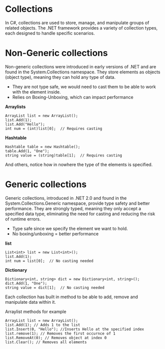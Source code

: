 # Collections

In C#, collections are used to store, manage, and manipulate groups of related objects. The .NET framework provides a variety of collection types, each designed to handle specific scenarios.

# Non-Generic collections

Non-generic collections were introduced in early versions of .NET and are found in the System.Collections namespace. They store elements as objects (object type), meaning they can hold any type of data. 

- They are not type safe, we would need to cast them to be able to work with the element inside.
- Relies on Boxing-Unboxing, which can impact performance

**Arraylists**
```
ArrayList list = new ArrayList();
list.Add(1);
list.Add("Hello");
int num = (int)list[0];  // Requires casting
```

**Hashtable**

```
Hashtable table = new Hashtable();
table.Add(1, "One");
string value = (string)table[1];  // Requires casting
```

And others, notice how in nowhere the type of the elements is specified.

# Generic collections

Generic collections, introduced in .NET 2.0 and found in the System.Collections.Generic namespace, provide type safety and better performance. They are strongly typed, meaning they only accept a specified data type, eliminating the need for casting and reducing the risk of runtime errors.

- Type safe since we specify the element we want to hold.
- No boxing/unboxing = better performance

**list**

```
List<int> list = new List<int>();
list.Add(1);
int num = list[0];  // No casting needed
```
**Dictionary**

```
Dictionary<int, string> dict = new Dictionary<int, string>();
dict.Add(1, "One");
string value = dict[1];  // No casting needed
```

Each collection has built in method to be able to add, remove and manipulate data within it.

Arraylist methods for example

```
ArrayList list = new ArrayList();
list.Add(1); // Adds 1 to the list
list.Insert(0, "Hello"); //Inserts Hello at the specified index
list.remove(1); // Removes the first occurnce of 1
list.RemoveAt(0); // Removes object at index 0
list.Clear(); // Removes all elements
```
